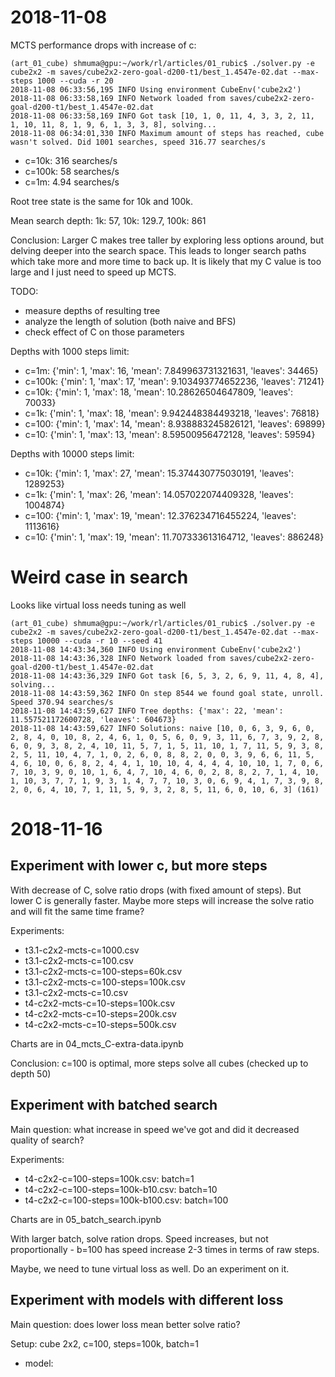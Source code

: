 # 2018-11-08

MCTS performance drops with increase of c:
````
(art_01_cube) shmuma@gpu:~/work/rl/articles/01_rubic$ ./solver.py -e cube2x2 -m saves/cube2x2-zero-goal-d200-t1/best_1.4547e-02.dat --max-steps 1000 --cuda -r 20
2018-11-08 06:33:56,195 INFO Using environment CubeEnv('cube2x2')
2018-11-08 06:33:58,169 INFO Network loaded from saves/cube2x2-zero-goal-d200-t1/best_1.4547e-02.dat
2018-11-08 06:33:58,169 INFO Got task [10, 1, 0, 11, 4, 3, 3, 2, 11, 1, 10, 11, 8, 1, 9, 6, 1, 3, 3, 8], solving...
2018-11-08 06:34:01,330 INFO Maximum amount of steps has reached, cube wasn't solved. Did 1001 searches, speed 316.77 searches/s
````

* c=10k: 316 searches/s
* c=100k: 58 searches/s
* c=1m: 4.94 searches/s

Root tree state is the same for 10k and 100k.

Mean search depth: 1k: 57, 10k: 129.7, 100k: 861

Conclusion:
Larger C makes tree taller by exploring less options around, but delving deeper into the search space.
This leads to longer search paths which take more and more time to back up.
It is likely that my C value is too large and I just need to speed up MCTS.

TODO: 
* measure depths of resulting tree
* analyze the length of solution (both naive and BFS)
* check effect of C on those parameters

Depths with 1000 steps limit:
* c=1m:   {'min': 1, 'max': 16, 'mean': 7.849963731321631, 'leaves': 34465}
* c=100k: {'min': 1, 'max': 17, 'mean': 9.103493774652236, 'leaves': 71241}
* c=10k:  {'min': 1, 'max': 18, 'mean': 10.28626504647809, 'leaves': 70033}
* c=1k:   {'min': 1, 'max': 18, 'mean': 9.942448384493218, 'leaves': 76818}
* c=100:  {'min': 1, 'max': 14, 'mean': 8.938883245826121, 'leaves': 69899}
* c=10:   {'min': 1, 'max': 13, 'mean': 8.59500956472128,  'leaves': 59594}

Depths with 10000 steps limit:
* c=10k:  {'min': 1, 'max': 27, 'mean': 15.374430775030191, 'leaves': 1289253}
* c=1k:   {'min': 1, 'max': 26, 'mean': 14.057022074409328, 'leaves': 1004874}
* c=100:  {'min': 1, 'max': 19, 'mean': 12.376234716455224, 'leaves': 1113616}
* c=10:   {'min': 1, 'max': 19, 'mean': 11.707333613164712, 'leaves': 886248}


# Weird case in search
Looks like virtual loss needs tuning as well

````
(art_01_cube) shmuma@gpu:~/work/rl/articles/01_rubic$ ./solver.py -e cube2x2 -m saves/cube2x2-zero-goal-d200-t1/best_1.4547e-02.dat --max-steps 10000 --cuda -r 10 --seed 41
2018-11-08 14:43:34,360 INFO Using environment CubeEnv('cube2x2')
2018-11-08 14:43:36,328 INFO Network loaded from saves/cube2x2-zero-goal-d200-t1/best_1.4547e-02.dat
2018-11-08 14:43:36,329 INFO Got task [6, 5, 3, 2, 6, 9, 11, 4, 8, 4], solving...
2018-11-08 14:43:59,362 INFO On step 8544 we found goal state, unroll. Speed 370.94 searches/s
2018-11-08 14:43:59,627 INFO Tree depths: {'max': 22, 'mean': 11.557521172600728, 'leaves': 604673}
2018-11-08 14:43:59,627 INFO Solutions: naive [10, 0, 6, 3, 9, 6, 0, 2, 8, 4, 0, 10, 8, 2, 4, 6, 1, 0, 5, 6, 0, 9, 3, 11, 6, 7, 3, 9, 2, 8, 6, 0, 9, 3, 8, 2, 4, 10, 11, 5, 7, 1, 5, 11, 10, 1, 7, 11, 5, 9, 3, 8, 2, 5, 11, 10, 4, 7, 1, 0, 2, 6, 0, 8, 8, 2, 0, 0, 3, 9, 6, 6, 11, 5, 4, 6, 10, 0, 6, 8, 2, 4, 4, 1, 10, 10, 4, 4, 4, 4, 10, 10, 1, 7, 0, 6, 7, 10, 3, 9, 0, 10, 1, 6, 4, 7, 10, 4, 6, 0, 2, 8, 8, 2, 7, 1, 4, 10, 1, 10, 3, 7, 7, 1, 9, 3, 1, 4, 7, 7, 10, 3, 0, 6, 9, 4, 1, 7, 3, 9, 8, 2, 0, 6, 4, 10, 7, 1, 11, 5, 9, 3, 2, 8, 5, 11, 6, 0, 10, 6, 3] (161)
````

# 2018-11-16
## Experiment with lower c, but more steps

With decrease of C, solve ratio drops (with fixed amount of steps). But lower C is generally faster. 
Maybe more steps will increase the solve ratio and will fit the same time frame?

Experiments:
* t3.1-c2x2-mcts-c=1000.csv
* t3.1-c2x2-mcts-c=100.csv
* t3.1-c2x2-mcts-c=100-steps=60k.csv
* t3.1-c2x2-mcts-c=100-steps=100k.csv
* t3.1-c2x2-mcts-c=10.csv
* t4-c2x2-mcts-c=10-steps=100k.csv
* t4-c2x2-mcts-c=10-steps=200k.csv
* t4-c2x2-mcts-c=10-steps=500k.csv

Charts are in 04_mcts_C-extra-data.ipynb

Conclusion: c=100 is optimal, more steps solve all cubes (checked up to depth 50)

## Experiment with batched search

Main question: what increase in speed we've got and did it decreased quality of search?

Experiments:
* t4-c2x2-c=100-steps=100k.csv: batch=1
* t4-c2x2-c=100-steps=100k-b10.csv: batch=10
* t4-c2x2-c=100-steps=100k-b100.csv: batch=100

Charts are in 05_batch_search.ipynb

With larger batch, solve ration drops. Speed increases, but not proportionally - b=100 has speed increase 2-3 times in 
terms of raw steps.

Maybe, we need to tune virtual loss as well. Do an experiment on it.

## Experiment with models with different loss

Main question: does lower loss mean better solve ratio?

Setup:
cube 2x2, c=100, steps=100k, batch=1
* model: 
